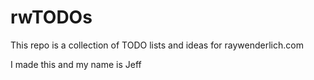 # rwTODOs

This repo is a collection of TODO lists and ideas for raywenderlich.com

I made this and my name is Jeff
